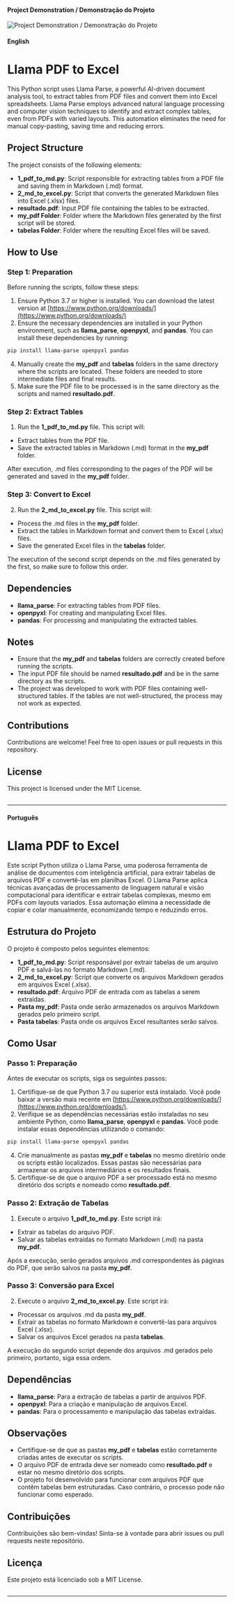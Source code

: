 #### Project Demonstration / Demonstração do Projeto  

![Project Demonstration / Demonstração do Projeto](https://github.com/arnesanches/llama-pdf-to-excel/blob/main/Anima%C3%A7%C3%A3o.gif?raw=true)

#### English 

# Llama PDF to Excel

This Python script uses Llama Parse, a powerful AI-driven document analysis tool, to extract tables from PDF files and convert them into Excel spreadsheets. Llama Parse employs advanced natural language processing and computer vision techniques to identify and extract complex tables, even from PDFs with varied layouts. This automation eliminates the need for manual copy-pasting, saving time and reducing errors.

## Project Structure

The project consists of the following elements:

- **1_pdf_to_md.py**: Script responsible for extracting tables from a PDF file and saving them in Markdown (.md) format.
- **2_md_to_excel.py**: Script that converts the generated Markdown files into Excel (.xlsx) files.
- **resultado.pdf**: Input PDF file containing the tables to be extracted.
- **my_pdf Folder**: Folder where the Markdown files generated by the first script will be stored.
- **tabelas Folder**: Folder where the resulting Excel files will be saved.

## How to Use

### Step 1: Preparation

Before running the scripts, follow these steps:

1. Ensure Python 3.7 or higher is installed. You can download the latest version at [https://www.python.org/downloads/](https://www.python.org/downloads/)
2. Ensure the necessary dependencies are installed in your Python environment, such as **llama_parse**, **openpyxl**, and **pandas**. You can install these dependencies by running:
   
```bash
pip install llama-parse openpyxl pandas
```

4. Manually create the **my_pdf** and **tabelas** folders in the same directory where the scripts are located. These folders are needed to store intermediate files and final results.
5. Make sure the PDF file to be processed is in the same directory as the scripts and named **resultado.pdf**.

### Step 2: Extract Tables

1. Run the **1_pdf_to_md.py** file. This script will:

- Extract tables from the PDF file.
- Save the extracted tables in Markdown (.md) format in the **my_pdf** folder.

After execution, .md files corresponding to the pages of the PDF will be generated and saved in the **my_pdf** folder.

### Step 3: Convert to Excel

2. Run the **2_md_to_excel.py** file. This script will:

- Process the .md files in the **my_pdf** folder.
- Extract the tables in Markdown format and convert them to Excel (.xlsx) files.
- Save the generated Excel files in the **tabelas** folder.

The execution of the second script depends on the .md files generated by the first, so make sure to follow this order.

## Dependencies

- **llama_parse**: For extracting tables from PDF files.
- **openpyxl**: For creating and manipulating Excel files.
- **pandas**: For processing and manipulating the extracted tables.

## Notes

- Ensure that the **my_pdf** and **tabelas** folders are correctly created before running the scripts.
- The input PDF file should be named **resultado.pdf** and be in the same directory as the scripts.
- The project was developed to work with PDF files containing well-structured tables. If the tables are not well-structured, the process may not work as expected.

## Contributions

Contributions are welcome! Feel free to open issues or pull requests in this repository.

## License

This project is licensed under the MIT License.

##
---

#### Português

# Llama PDF to Excel

Este script Python utiliza o Llama Parse, uma poderosa ferramenta de análise de documentos com inteligência artificial, para extrair tabelas de arquivos PDF e convertê-las em planilhas Excel. O Llama Parse aplica técnicas avançadas de processamento de linguagem natural e visão computacional para identificar e extrair tabelas complexas, mesmo em PDFs com layouts variados. Essa automação elimina a necessidade de copiar e colar manualmente, economizando tempo e reduzindo erros.

## Estrutura do Projeto

O projeto é composto pelos seguintes elementos:

- **1_pdf_to_md.py**: Script responsável por extrair tabelas de um arquivo PDF e salvá-las no formato Markdown (.md).
- **2_md_to_excel.py**: Script que converte os arquivos Markdown gerados em arquivos Excel (.xlsx).
- **resultado.pdf**: Arquivo PDF de entrada com as tabelas a serem extraídas.
- **Pasta my_pdf**: Pasta onde serão armazenados os arquivos Markdown gerados pelo primeiro script.
- **Pasta tabelas**: Pasta onde os arquivos Excel resultantes serão salvos.

## Como Usar

### Passo 1: Preparação

Antes de executar os scripts, siga os seguintes passos:

1. Certifique-se de que Python 3.7 ou superior está instalado. Você pode baixar a versão mais recente em [https://www.python.org/downloads/](https://www.python.org/downloads/).
2. Verifique se as dependências necessárias estão instaladas no seu ambiente Python, como **llama_parse**, **openpyxl** e **pandas**. Você pode instalar essas dependências utilizando o comando:

```bash
pip install llama-parse openpyxl pandas
```
   
4. Crie manualmente as pastas **my_pdf** e **tabelas** no mesmo diretório onde os scripts estão localizados. Essas pastas são necessárias para armazenar os arquivos intermediários e os resultados finais.
5. Certifique-se de que o arquivo PDF a ser processado está no mesmo diretório dos scripts e nomeado como **resultado.pdf**.

### Passo 2: Extração de Tabelas

1. Execute o arquivo **1_pdf_to_md.py**. Este script irá:

- Extrair as tabelas do arquivo PDF.
- Salvar as tabelas extraídas no formato Markdown (.md) na pasta **my_pdf**.

Após a execução, serão gerados arquivos .md correspondentes às páginas do PDF, que serão salvos na pasta **my_pdf**.

### Passo 3: Conversão para Excel

2. Execute o arquivo **2_md_to_excel.py**. Este script irá:

- Processar os arquivos .md da pasta **my_pdf**.
- Extrair as tabelas no formato Markdown e convertê-las para arquivos Excel (.xlsx).
- Salvar os arquivos Excel gerados na pasta **tabelas**.

A execução do segundo script depende dos arquivos .md gerados pelo primeiro, portanto, siga essa ordem.

## Dependências

- **llama_parse**: Para a extração de tabelas a partir de arquivos PDF.
- **openpyxl**: Para a criação e manipulação de arquivos Excel.
- **pandas**: Para o processamento e manipulação das tabelas extraídas.

## Observações

- Certifique-se de que as pastas **my_pdf** e **tabelas** estão corretamente criadas antes de executar os scripts.
- O arquivo PDF de entrada deve ser nomeado como **resultado.pdf** e estar no mesmo diretório dos scripts.
- O projeto foi desenvolvido para funcionar com arquivos PDF que contêm tabelas bem estruturadas. Caso contrário, o processo pode não funcionar como esperado.

## Contribuições

Contribuições são bem-vindas! Sinta-se à vontade para abrir issues ou pull requests neste repositório.

## Licença

Este projeto está licenciado sob a MIT License.

##
---
